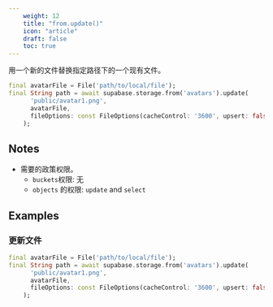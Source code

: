 ```yaml
---
    weight: 12
    title: "from.update()"
    icon: "article"
    draft: false
    toc: true
---
```


用一个新的文件替换指定路径下的一个现有文件。


```dart
final avatarFile = File('path/to/local/file');
final String path = await supabase.storage.from('avatars').update(
      'public/avatar1.png',
      avatarFile,
      fileOptions: const FileOptions(cacheControl: '3600', upsert: false),
    );
```






## Notes

- 需要的政策权限。
  - `buckets`权限: 无 
  - `objects` 的权限: `update` and `select`










## Examples

### 更新文件



```dart
final avatarFile = File('path/to/local/file');
final String path = await supabase.storage.from('avatars').update(
      'public/avatar1.png',
      avatarFile,
      fileOptions: const FileOptions(cacheControl: '3600', upsert: false),
    );
```